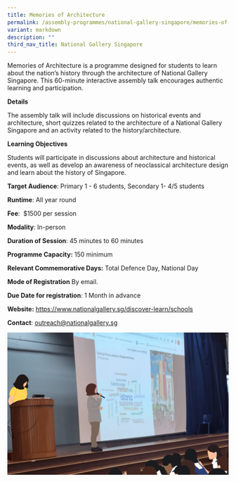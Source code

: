 ```yaml
---
title: Memories of Architecture
permalink: /assembly-programmes/national-gallery-singapore/memories-of-architecture/
variant: markdown
description: ""
third_nav_title: National Gallery Singapore
---
```

Memories of Architecture is a programme designed for students to learn about the nation’s history through the architecture of National Gallery Singapore. This 60-minute interactive assembly talk encourages authentic learning and participation.

**Details**

The assembly talk will include discussions on historical events and architecture, short quizzes related to the architecture of a National Gallery Singapore and an activity related to the history/architecture.

**Learning Objectives**

Students will participate in discussions about architecture and historical events, as well as develop an awareness of neoclassical architecture design and learn about the history of Singapore.

**Target Audience**: Primary 1 - 6 students, Secondary 1- 4/5 students

**Runtime**: All year round

**Fee**:  $1500 per session

**Modality**: In-person

**Duration of Session**: 45 minutes to 60 minutes

**Programme Capacity:** 150 minimum

**Relevant Commemorative Days:** Total Defence Day, National Day

**Mode of Registration** By email.

**Due Date for registration**: 1 Month in advance

**Website:** https://www.nationalgallery.sg/discover-learn/schools

**Contact**: outreach@nationalgallery.sg

![](/images/NGS_Memories_of_Architecture_Photo1.png)